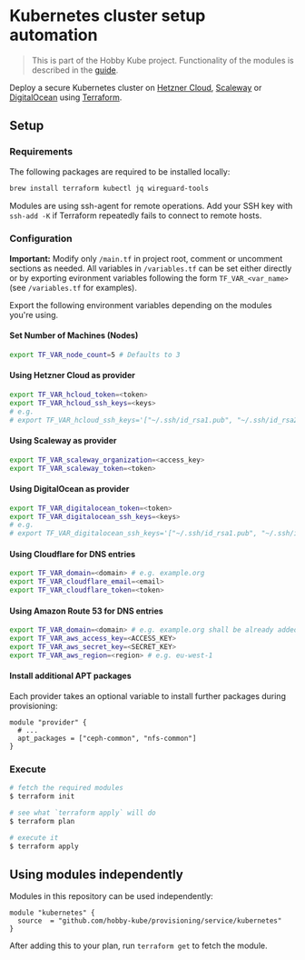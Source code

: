 # Kubernetes cluster setup automation

> This is part of the Hobby Kube project. Functionality of the modules is described in the [guide](https://github.com/hobby-kube/guide).

Deploy a secure Kubernetes cluster on [Hetzner Cloud](https://www.hetzner.com/cloud), [Scaleway](https://www.scaleway.com/) or [DigitalOcean](https://www.digitalocean.com/) using [Terraform](https://www.terraform.io/).


## Setup


### Requirements

The following packages are required to be installed locally:

```sh
brew install terraform kubectl jq wireguard-tools
```

Modules are using ssh-agent for remote operations. Add your SSH key with `ssh-add -K` if Terraform repeatedly fails to connect to remote hosts.


### Configuration

**Important:** Modify only `/main.tf` in project root, comment or uncomment sections as needed. All variables in `/variables.tf` can be set
either directly or by exporting evironment variables following the form `TF_VAR_<var_name>` (see `/variables.tf` for examples).

Export the following environment variables depending on the modules you're using.


#### Set Number of Machines (Nodes)

```sh
export TF_VAR_node_count=5 # Defaults to 3
```


#### Using Hetzner Cloud as provider

```sh
export TF_VAR_hcloud_token=<token>
export TF_VAR_hcloud_ssh_keys=<keys>
# e.g.
# export TF_VAR_hcloud_ssh_keys='["~/.ssh/id_rsa1.pub", "~/.ssh/id_rsa2.pub"]'
```


#### Using Scaleway as provider

```sh
export TF_VAR_scaleway_organization=<access_key>
export TF_VAR_scaleway_token=<token>
```


#### Using DigitalOcean as provider

```sh
export TF_VAR_digitalocean_token=<token>
export TF_VAR_digitalocean_ssh_keys=<keys>
# e.g.
# export TF_VAR_digitalocean_ssh_keys='["~/.ssh/id_rsa1.pub", "~/.ssh/id_rsa2.pub"]'
```


#### Using Cloudflare for DNS entries

```sh
export TF_VAR_domain=<domain> # e.g. example.org
export TF_VAR_cloudflare_email=<email>
export TF_VAR_cloudflare_token=<token>
```


#### Using Amazon Route 53 for DNS entries

```sh
export TF_VAR_domain=<domain> # e.g. example.org shall be already added to hosted zones.
export TF_VAR_aws_access_key=<ACCESS_KEY>
export TF_VAR_aws_secret_key=<SECRET_KEY>
export TF_VAR_aws_region=<region> # e.g. eu-west-1
```


#### Install additional APT packages

Each provider takes an optional variable to install further packages during provisioning:

```
module "provider" {
  # ...
  apt_packages = ["ceph-common", "nfs-common"]
}
```


### Execute

```sh
# fetch the required modules
$ terraform init

# see what `terraform apply` will do
$ terraform plan

# execute it
$ terraform apply
```


## Using modules independently

Modules in this repository can be used independently:

```
module "kubernetes" {
  source  = "github.com/hobby-kube/provisioning/service/kubernetes"
}
```

After adding this to your plan, run `terraform get` to fetch the module.
